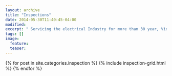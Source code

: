 ```yaml
---
layout: archive
title: "Inspections"
date: 2014-05-30T11:40:45-04:00
modified:
excerpt: " Servicing the electrical Industry for more than 30 year, Vidtech Services is able to offer you a personal service in the following fields "
tags: []
image:
  feature:
  teaser:
---
```


<div class="tiles">
{% for post in site.categories.inspection %}
  {% include inspection-grid.html %}
{% endfor %}
</div><!-- /.tiles -->
